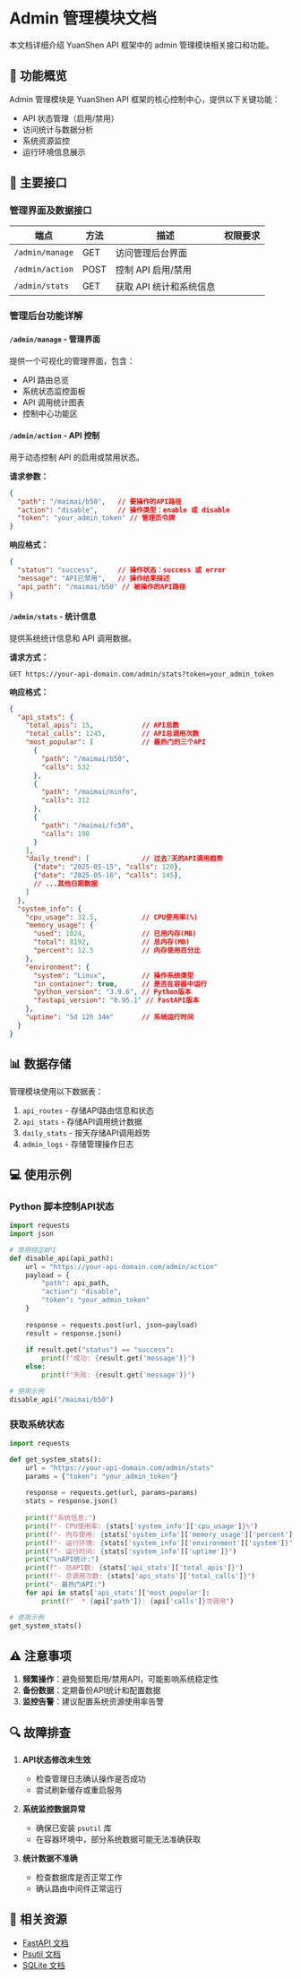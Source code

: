 # Admin 管理模块文档

本文档详细介绍 YuanShen API 框架中的 admin 管理模块相关接口和功能。

## 🌟 功能概览

Admin 管理模块是 YuanShen API 框架的核心控制中心，提供以下关键功能：

- API 状态管理（启用/禁用）
- 访问统计与数据分析
- 系统资源监控
- 运行环境信息展示

## 🚀 主要接口

### 管理界面及数据接口

| 端点 | 方法 | 描述 | 权限要求 |
|------|------|------|---------|
| `/admin/manage` | GET | 访问管理后台界面 |
| `/admin/action` | POST | 控制 API 启用/禁用 |
| `/admin/stats` | GET | 获取 API 统计和系统信息 |

### 管理后台功能详解

#### `/admin/manage` - 管理界面

提供一个可视化的管理界面，包含：

- API 路由总览
- 系统状态监控面板
- API 调用统计图表
- 控制中心功能区


#### `/admin/action` - API 控制

用于动态控制 API 的启用或禁用状态。

**请求参数：**

```json
{
  "path": "/maimai/b50",   // 要操作的API路径
  "action": "disable",     // 操作类型：enable 或 disable
  "token": "your_admin_token" // 管理员令牌
}
```

**响应格式：**

```json
{
  "status": "success",     // 操作状态：success 或 error
  "message": "API已禁用",   // 操作结果描述
  "api_path": "/maimai/b50" // 被操作的API路径
}
```

#### `/admin/stats` - 统计信息

提供系统统计信息和 API 调用数据。

**请求方式：**

```
GET https://your-api-domain.com/admin/stats?token=your_admin_token
```

**响应格式：**

```json
{
  "api_stats": {
    "total_apis": 15,            // API总数
    "total_calls": 1245,         // API总调用次数
    "most_popular": [            // 最热门的三个API
      {
        "path": "/maimai/b50",
        "calls": 532
      },
      {
        "path": "/maimai/minfo",
        "calls": 312
      },
      {
        "path": "/maimai/fc50",
        "calls": 198
      }
    ],
    "daily_trend": [             // 过去7天的API调用趋势
      {"date": "2025-05-15", "calls": 120},
      {"date": "2025-05-16", "calls": 145},
      // ...其他日期数据
    ]
  },
  "system_info": {
    "cpu_usage": 32.5,           // CPU使用率(%)
    "memory_usage": {
      "used": 1024,              // 已用内存(MB)
      "total": 8192,             // 总内存(MB)
      "percent": 12.5            // 内存使用百分比
    },
    "environment": {
      "system": "Linux",         // 操作系统类型
      "in_container": true,      // 是否在容器中运行
      "python_version": "3.9.6", // Python版本
      "fastapi_version": "0.95.1" // FastAPI版本
    },
    "uptime": "5d 12h 34m"       // 系统运行时间
  }
}
```

## 📊 数据存储

管理模块使用以下数据表：

1. `api_routes` - 存储API路由信息和状态
2. `api_stats` - 存储API调用统计数据
3. `daily_stats` - 按天存储API调用趋势
4. `admin_logs` - 存储管理操作日志

## 💻 使用示例

### Python 脚本控制API状态

```python
import requests
import json

# 禁用特定API
def disable_api(api_path):
    url = "https://your-api-domain.com/admin/action"
    payload = {
        "path": api_path,
        "action": "disable",
        "token": "your_admin_token"
    }
    
    response = requests.post(url, json=payload)
    result = response.json()
    
    if result.get("status") == "success":
        print(f"成功: {result.get('message')}")
    else:
        print(f"失败: {result.get('message')}")

# 使用示例
disable_api("/maimai/b50")
```

### 获取系统状态

```python
import requests

def get_system_stats():
    url = "https://your-api-domain.com/admin/stats"
    params = {"token": "your_admin_token"}
    
    response = requests.get(url, params=params)
    stats = response.json()
    
    print(f"系统信息:")
    print(f"- CPU使用率: {stats['system_info']['cpu_usage']}%")
    print(f"- 内存使用: {stats['system_info']['memory_usage']['percent']}%")
    print(f"- 运行环境: {stats['system_info']['environment']['system']}")
    print(f"- 运行时间: {stats['system_info']['uptime']}")
    print("\nAPI统计:")
    print(f"- 总API数: {stats['api_stats']['total_apis']}")
    print(f"- 总调用次数: {stats['api_stats']['total_calls']}")
    print("- 最热门API:")
    for api in stats['api_stats']['most_popular']:
        print(f"  * {api['path']}: {api['calls']}次调用")

# 使用示例
get_system_stats()
```

## ⚠️ 注意事项

1. **频繁操作**：避免频繁启用/禁用API，可能影响系统稳定性
2. **备份数据**：定期备份API统计和配置数据
3. **监控告警**：建议配置系统资源使用率告警

## 🔍 故障排查

1. **API状态修改未生效**
   - 检查管理日志确认操作是否成功
   - 尝试刷新缓存或重启服务

2. **系统监控数据异常**
   - 确保已安装 `psutil` 库
   - 在容器环境中，部分系统数据可能无法准确获取

3. **统计数据不准确**
   - 检查数据库是否正常工作
   - 确认路由中间件正常运行

## 🔗 相关资源

- [FastAPI 文档](https://fastapi.tiangolo.com/)
- [Psutil 文档](https://psutil.readthedocs.io/)
- [SQLite 文档](https://www.sqlite.org/docs.html)
